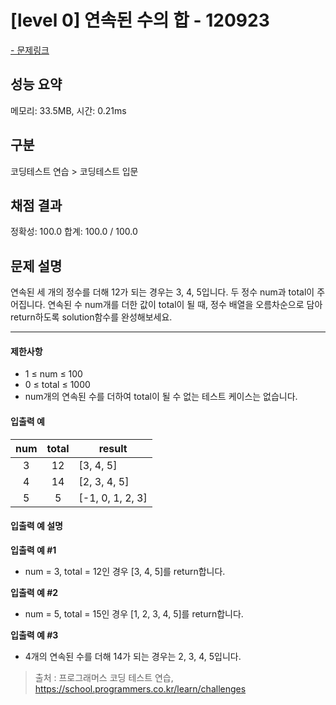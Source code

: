 # [level 0] 연속된 수의 합 - 120923

<a href="https://school.programmers.co.kr/learn/courses/30/lessons/120923">- 문제링크</a>

## 성능 요약

메모리: 33.5MB, 시간: 0.21ms

## 구분

코딩테스트 연습 > 코딩테스트 입문

## 채점 결과

정확성: 100.0
합계: 100.0 / 100.0

## 문제 설명

연속된 세 개의 정수를 더해 12가 되는 경우는 3, 4, 5입니다. 두 정수 num과 total이 주어집니다. 연속된 수 num개를 더한 값이 total이 될 때, 정수 배열을 오름차순으로 담아 return하도록 solution함수를 완성해보세요.

---

#### 제한사항

- 1 ≤ num ≤ 100
- 0 ≤ total ≤ 1000
- num개의 연속된 수를 더하여 total이 될 수 없는 테스트 케이스는 없습니다.

#### 입출력 예

| **num** | **total** | **result**       |
| :-----: | :-------: | ---------------- |
|    3    |    12     | [3, 4, 5]        |
|    4    |    14     | [2, 3, 4, 5]     |
|    5    |     5     | [-1, 0, 1, 2, 3] |

#### 입출력 예 설명

**입출력 예 #1**

- num = 3, total = 12인 경우 [3, 4, 5]를 return합니다.

**입출력 예 #2**

- num = 5, total = 15인 경우 [1, 2, 3, 4, 5]를 return합니다.

**입출력 예 #3**

- 4개의 연속된 수를 더해 14가 되는 경우는 2, 3, 4, 5입니다.

> 출처 : 프로그래머스 코딩 테스트 연습, <https://school.programmers.co.kr/learn/challenges>
